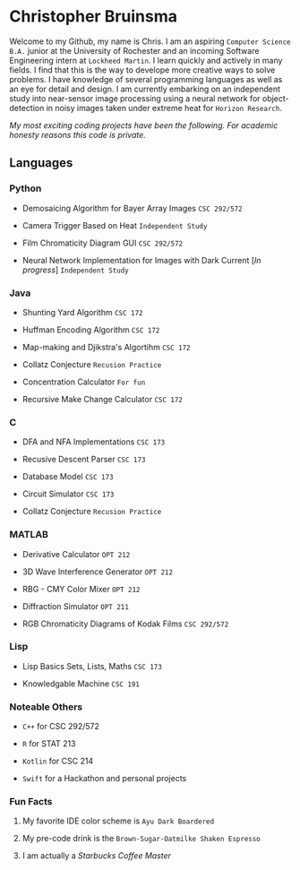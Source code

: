 # Christopher Bruinsma 

Welcome to my Github, my name is Chris. I am an aspiring ```Computer Science B.A.``` junior at the University of Rochester and an incoming Software Engineering intern at ```Lockheed Martin```.  I learn quickly and actively in many fields. I find that this is the way to develope more creative ways to solve problems. 
I have knowledge of several programming languages as well as an eye for detail and design. 
I am currently embarking on an independent study into near-sensor image processing using a neural network for object-detection in noisy images taken under extreme heat for ```Horizon Research```.

*My most exciting coding projects have been the following.* 
*For academic honesty reasons this code is private.*

## Languages 


### Python

- Demosaicing Algorithm for Bayer Array Images ```CSC 292/572```

- Camera Trigger Based on Heat ```Independent Study```

- Film Chromaticity Diagram GUI ```CSC 292/572```

- Neural Network Implementation for Images with Dark Current [*In progress*] ```Independent Study```


### Java

- Shunting Yard Algorithm ```CSC 172```

- Huffman Encoding Algorithm ```CSC 172```

- Map-making and Djikstra's Algortihm ```CSC 172```

- Collatz Conjecture ```Recusion Practice```

- Concentration Calculator ```For fun```

- Recursive Make Change Calculator ```CSC 172```


### C

- DFA and NFA Implementations ```CSC 173```

- Recusive Descent Parser ```CSC 173```

- Database Model ```CSC 173```

- Circuit Simulator ```CSC 173```

- Collatz Conjecture ```Recusion Practice```


### MATLAB

- Derivative Calculator ```OPT 212```

- 3D Wave Interference Generator ```OPT 212```

- RBG - CMY Color Mixer ```OPT 212```

- Diffraction Simulator ```OPT 211```

- RGB Chromaticity Diagrams of Kodak Films ```CSC 292/572```


### Lisp

- Lisp Basics Sets, Lists, Maths ```CSC 173```

- Knowledgable Machine ```CSC 191```


### Noteable Others  
- ```C++``` for CSC 292/572  

- ```R``` for STAT 213 

- ```Kotlin``` for CSC 214

- ```Swift``` for a Hackathon and personal projects

### Fun Facts
1. My favorite IDE color scheme is ```Ayu Dark Boardered```


2. My pre-code drink is the ```Brown-Sugar-Oatmilke Shaken Espresso```

3. I am actually a *Starbucks Coffee Master*

